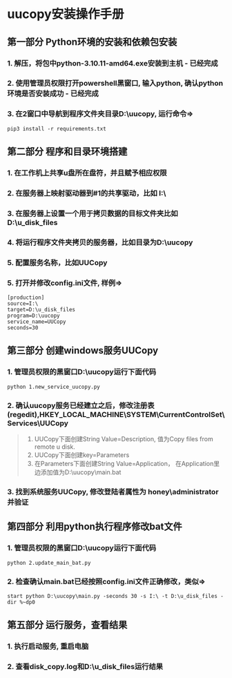 # uucopy安装操作手册
## 第一部分 Python环境的安装和依赖包安装
### 1. 解压，将包中python-3.10.11-amd64.exe安装到主机 - 已经完成
### 2. 使用管理员权限打开powershell黑窗口, 输入python, 确认python环境是否安装成功 - 已经完成
### 3. 在2窗口中导航到程序文件夹目录D:\uucopy, 运行命令=>
```shell
pip3 install -r requirements.txt
```
## 第二部分 程序和目录环境搭建
### 1. 在工作机上共享u盘所在盘符，并且赋予相应权限
### 2. 在服务器上映射驱动器到#1的共享驱动，比如 I:\
### 3. 在服务器上设置一个用于拷贝数据的目标文件夹比如 D:\u_disk_files
### 4. 将运行程序文件夹拷贝的服务器，比如目录为D:\uucopy
### 5. 配置服务名称，比如UUCopy
### 5. 打开并修改config.ini文件, 样例=>
```shell
[production]
source=I:\
target=D:\u_disk_files
program=D:\uucopy
service_name=UUCopy
seconds=30
```
## 第三部分 创建windows服务UUCopy
### 1. 管理员权限的黑窗口D:\uucopy运行下面代码
```shell
python 1.new_service_uucopy.py
```
### 2. 确认uucopy服务已经建立之后，修改注册表(regedit),HKEY_LOCAL_MACHINE\SYSTEM\CurrentControlSet\Services\UUCopy
> 1. UUCopy下面创建String Value=Description, 值为Copy files from remote u disk.
> 2. UUCopy下面创建key=Parameters
> 3. 在Parameters下面创建String Value=Application， 在Application里边添加值为D:\uucopy\main.bat
### 3. 找到系统服务UUCopy, 修改登陆者属性为 honey\administrator并验证

## 第四部分 利用python执行程序修改bat文件
### 1. 管理员权限的黑窗口D:\uucopy运行下面代码
```shell
python 2.update_main_bat.py
```
### 2. 检查确认main.bat已经按照config.ini文件正确修改，类似=>
```shell
start python D:\uucopy\main.py -seconds 30 -s I:\ -t D:\u_disk_files -dir %~dp0
```
## 第五部分 运行服务，查看结果
### 1. 执行启动服务, 重启电脑
### 2. 查看disk_copy.log和D:\u_disk_files运行结果